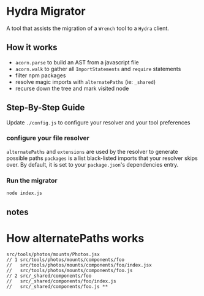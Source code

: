 # Hydra Migrator

A tool that assists the migration of a `Wrench` tool to a `Hydra` client.

## How it works
- `acorn.parse` to build an AST from a javascript file
- `acorn.walk` to gather all `ImportStatements` and `require` statements
- filter npm packages
- resolve magic imports with `alternatePaths` (ie: `_shared`)
- recurse down the tree and mark visited node

## Step-By-Step Guide
Update `./config.js` to configure your resolver and your tool preferences

### configure your file resolver
`alternatePaths` and `extensions` are used by the resolver to generate possible paths
`packages` is a list black-listed imports that your resolver skips over.
By default, it is set to your `package.json`'s dependencies entry.

### Run the migrator

```
node index.js
```

## notes
# How alternatePaths works


<!-- file: src/tools/photos/mounts/Photos.jsx
import: 'components/foo'

searchPaths = alternatePaths.concat(currentDirectory) -->


```
src/tools/photos/mounts/Photos.jsx
// 1 src/tools/photos/mounts/components/foo
//   src/tools/photos/mounts/components/foo/index.jsx
//   src/tools/photos/mounts/components/foo.js
// 2 src/_shared/components/foo
//   src/_shared/components/foo/index.js
//   src/_shared/components/foo.js **

```
